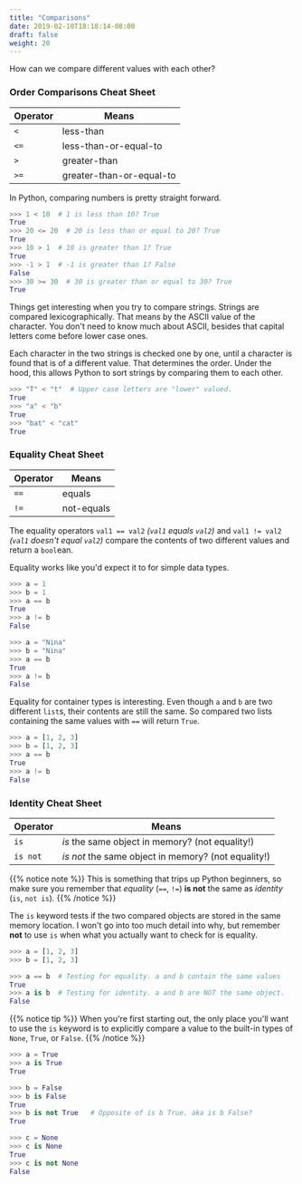 ```yaml
---
title: "Comparisons"
date: 2019-02-10T18:18:14-08:00
draft: false
weight: 20
---
```


How can we compare different values with each other?

### Order Comparisons Cheat Sheet

|Operator|Means|
|---|---|
|`<`|less-than|
|`<=`|less-than-or-equal-to|
|`>`|greater-than|
|`>=`|greater-than-or-equal-to|

In Python, comparing numbers is pretty straight forward.

```python
>>> 1 < 10  # 1 is less than 10? True
True
>>> 20 <= 20  # 20 is less than or equal to 20? True
True
>>> 10 > 1  # 10 is greater than 1? True
True
>>> -1 > 1  # -1 is greater than 1? False
False
>>> 30 >= 30  # 30 is greater than or equal to 30? True
True
```

Things get interesting when you try to compare strings. Strings are compared lexicographically. That means by the ASCII value of the character. You don't need to know much about ASCII, besides that capital letters come before lower case ones.

Each character in the two strings is checked one by one, until a character is found that is of a different value. That determines the order. Under the hood, this allows Python to sort strings by comparing them to each other.

```python
>>> "T" < "t"  # Upper case letters are "lower" valued.
True
>>> "a" < "b"
True
>>> "bat" < "cat"
True
```

### Equality Cheat Sheet

|Operator|Means|
|---|---|
|`==`|equals|
|`!=`|not-equals|

The equality operators `val1 == val2` *(`val1` equals `val2`)* and `val1 != val2` *(`val1` doesn't equal `val2`)* compare the contents of two different values and return a `bool`ean.

Equality works like you'd expect it to for simple data types.

```python
>>> a = 1
>>> b = 1
>>> a == b
True
>>> a != b
False

>>> a = "Nina"
>>> b = "Nina"
>>> a == b
True
>>> a != b
False
```

Equality for container types is interesting. Even though `a` and `b` are two different `list`s, their contents are still the same. So compared two lists containing the same values with `==` will return `True`.

```python
>>> a = [1, 2, 3]
>>> b = [1, 2, 3]
>>> a == b
True
>>> a != b
False
```

### Identity Cheat Sheet

|Operator|Means|
|---|---|
|`is`| *is* the same object in memory? (not equality!)|
|`is not`| *is not* the same object in memory? (not equality!)|

{{% notice note %}}
This is something that trips up Python beginners, so make sure you remember that *equality* (`==`, `!=`) **is not** the same as *identity* (`is`, `not is`).
{{% /notice %}}

The `is` keyword tests if the two compared objects are stored in the same memory location. I won't go into too much detail into why, but remember **not** to use `is` when what you actually want to check for is equality.

```python
>>> a = [1, 2, 3]
>>> b = [1, 2, 3]

>>> a == b  # Testing for equality. a and b contain the same values
True
>>> a is b  # Testing for identity. a and b are NOT the same object.
False
```

{{% notice tip %}}
When you're first starting out, the only place you'll want to use the `is` keyword is to explicitly compare a value to the built-in types of `None`, `True`, or `False`.
{{% /notice %}}

```python
>>> a = True
>>> a is True
True

>>> b = False
>>> b is False
True
>>> b is not True   # Opposite of is b True. aka is b False?
True

>>> c = None
>>> c is None
True
>>> c is not None
False
```
